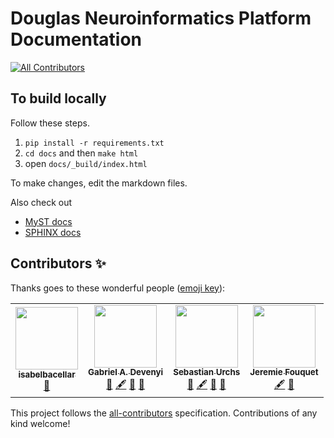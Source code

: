 # Douglas Neuroinformatics Platform Documentation
<!-- ALL-CONTRIBUTORS-BADGE:START - Do not remove or modify this section -->
[![All Contributors](https://img.shields.io/badge/all_contributors-4-orange.svg?style=flat-square)](#contributors-)
<!-- ALL-CONTRIBUTORS-BADGE:END -->

## To build locally

Follow these steps.

1. `pip install -r requirements.txt`
2. `cd docs` and then `make html`
3. open `docs/_build/index.html`

To make changes, edit the markdown files.

Also check out

- [MyST docs](https://myst-parser.readthedocs.io/en/latest/)
- [SPHINX docs](https://www.sphinx-doc.org/en/master/usage/quickstart.html)

## Contributors ✨

Thanks goes to these wonderful people ([emoji key](https://allcontributors.org/docs/en/emoji-key)):

<!-- ALL-CONTRIBUTORS-LIST:START - Do not remove or modify this section -->
<!-- prettier-ignore-start -->
<!-- markdownlint-disable -->
<table>
  <tr>
    <td align="center"><a href="https://github.com/isabelbacellar"><img src="https://avatars.githubusercontent.com/u/87087618?v=4?s=100" width="100px;" alt=""/><br /><sub><b>isabelbacellar</b></sub></a><br /><a href="#ideas-isabelbacellar" title="Ideas, Planning, & Feedback">🤔</a></td>
    <td align="center"><a href="https://github.com/gdevenyi"><img src="https://avatars.githubusercontent.com/u/3001850?v=4?s=100" width="100px;" alt=""/><br /><sub><b>Gabriel A. Devenyi</b></sub></a><br /><a href="#ideas-gdevenyi" title="Ideas, Planning, & Feedback">🤔</a> <a href="#content-gdevenyi" title="Content">🖋</a> <a href="https://github.com/DouglasNeuroInformatics/Douglas_User_Documentation/commits?author=gdevenyi" title="Documentation">📖</a> <a href="#projectManagement-gdevenyi" title="Project Management">📆</a></td>
    <td align="center"><a href="https://github.com/surchs"><img src="https://avatars.githubusercontent.com/u/1302022?v=4?s=100" width="100px;" alt=""/><br /><sub><b>Sebastian Urchs</b></sub></a><br /><a href="#ideas-surchs" title="Ideas, Planning, & Feedback">🤔</a> <a href="#content-surchs" title="Content">🖋</a> <a href="https://github.com/DouglasNeuroInformatics/Douglas_User_Documentation/commits?author=surchs" title="Documentation">📖</a> <a href="#projectManagement-surchs" title="Project Management">📆</a></td>
    <td align="center"><a href="https://github.com/jeremie-fouquet"><img src="https://avatars.githubusercontent.com/u/6575734?v=4?s=100" width="100px;" alt=""/><br /><sub><b>Jeremie Fouquet</b></sub></a><br /><a href="#content-jeremie-fouquet" title="Content">🖋</a> <a href="https://github.com/DouglasNeuroInformatics/Douglas_User_Documentation/commits?author=jeremie-fouquet" title="Documentation">📖</a></td>
  </tr>
</table>

<!-- markdownlint-restore -->
<!-- prettier-ignore-end -->

<!-- ALL-CONTRIBUTORS-LIST:END -->

This project follows the [all-contributors](https://github.com/all-contributors/all-contributors) specification. Contributions of any kind welcome!